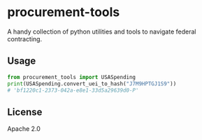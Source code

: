 # procurement-tools

A handy collection of python utilities and tools to navigate federal contracting.

## Usage

```py
from procurement_tools import USASpending
print(USASpending.convert_uei_to_hash("J7M9HPTGJ1S9"))
# 'bf1220c1-2373-042a-e8e1-33d5a29639d0-P'
```

## License

Apache 2.0
